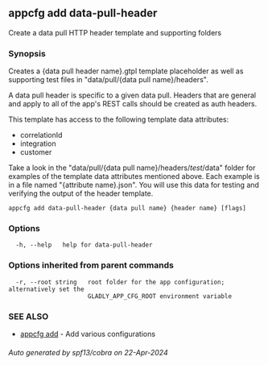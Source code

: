 ## appcfg add data-pull-header

Create a data pull HTTP header template and supporting folders

### Synopsis


Creates a {data pull header name}.gtpl template placeholder as well as supporting 
test files in "data/pull/{data pull name}/headers".

A data pull header is specific to a given data pull. Headers that are general and
apply to all of the app's REST calls should be created as auth headers.

This template has access to the following template data attributes:
- correlationId
- integration
- customer

Take a look in the "data/pull/{data pull name}/headers/_test_/data" folder for
examples of the template data attributes mentioned above. Each example is in a 
file named "{attribute name}.json". You will use this data for testing and 
verifying the output of the header template.


```
appcfg add data-pull-header {data pull name} {header name} [flags]
```

### Options

```
  -h, --help   help for data-pull-header
```

### Options inherited from parent commands

```
  -r, --root string   root folder for the app configuration; alternatively set the
                      GLADLY_APP_CFG_ROOT environment variable
```

### SEE ALSO

* [appcfg add](appcfg_add.md)	 - Add various configurations

###### Auto generated by spf13/cobra on 22-Apr-2024
